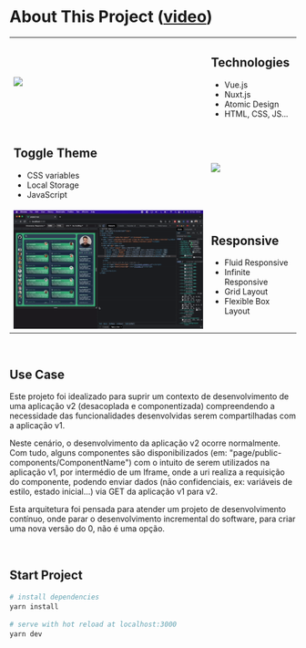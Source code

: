 # About This Project ([video](https://www.instagram.com/p/CaHVBMhOL_s))
<table>
    <tr>
        <td>
          <img src="assets/images/run-toggle-theme.gif" />
        </td>
        <td>
            <h2>Technologies</h2>
            <ul>
                <li>Vue.js</li>
                <li>Nuxt.js</li>
                <li>Atomic Design</li>
                <li>HTML, CSS, JS...</li>
            </ul>
        </td>
    </tr>
    <tr>
        <td>
            <h2>Toggle Theme</h2>
            <ul>
                <li>CSS variables</li>
                <li>Local Storage</li>
                <li>JavaScript</li>
            </ul>
        </td>
        <td>
          <img src="assets/images/run-fluid-responsive.gif" />
        </td>
    </tr>
    <tr>
        <td>
          <img src="assets/images/run-infinite-responsive.gif" />
        </td>
        <td>
            <h2>Responsive</h2>
            <ul>
                <li>Fluid Responsive</li>
                <li>Infinite Responsive</li>
                <li>Grid Layout</li>
                <li>Flexible Box Layout</li>
            </ul>
        </td>
    </tr>
</table>

<br/>

<div>
  <h2>Use Case</h2>  
  <p>Este projeto foi idealizado para suprir um contexto de desenvolvimento de uma aplicação v2 (desacoplada e componentizada) compreendendo a necessidade das funcionalidades desenvolvidas serem compartilhadas com a  aplicação v1.<p>
  <p>Neste cenário, o desenvolvimento da aplicação v2 ocorre normalmente. Com tudo, alguns componentes são disponibilizados (em: "page/public-components/ComponentName") com o intuito de serem utilizados na  aplicação v1, por intermédio de um Iframe, onde a uri realiza a requisição do componente, podendo enviar dados (nāo confidenciais, ex: variáveis de estilo, estado inicial...) via GET da aplicação v1 para v2.<p>
  <p>Esta arquitetura foi pensada para atender um projeto de desenvolvimento contínuo, onde parar o desenvolvimento incremental do software, para criar uma nova versão do 0, não é uma opção.<p>
</div>

<br/>

## Start Project 
```bash
# install dependencies
yarn install
```
```bash
# serve with hot reload at localhost:3000
yarn dev
```
